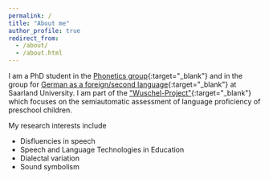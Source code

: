 ```yaml
---
permalink: /
title: "About me"
author_profile: true
redirect_from: 
  - /about/
  - /about.html
---
```

I am a PhD student in the [Phonetics group](https://www.coli.uni-saarland.de/groups/BM/phonetics/){:target="_blank"} and in the group for [German as a foreign/second language](https://www.uni-saarland.de/lehrstuhl/haberzettl.html){:target="_blank"} at Saarland University.
I am part of the ["Wuschel-Project"](https://www.uni-saarland.de/lehrstuhl/haberzettl/projekte/sprachliche-bildung-in-kita.html){:target="_blank"} which focuses on the semiautomatic assessment of language proficiency of preschool children.

My research interests include 
* Disfluencies in speech
* Speech and Language Technologies in Education
* Dialectal variation
* Sound symbolism
